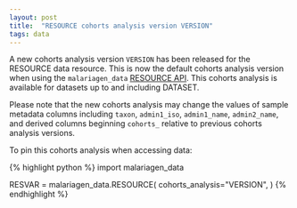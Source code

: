 ```yaml
---
layout: post
title:  "RESOURCE cohorts analysis version VERSION"
tags: data
---
```


A new cohorts analysis version `VERSION` has been released for the
RESOURCE data resource. This is now the default cohorts analysis version
when using the `malariagen_data` [RESOURCE
API](https://malariagen.github.io/malariagen-data-python/latest/RESOURCE.html). This
cohorts analysis is available for datasets up to and including DATASET.

Please note that the new cohorts analysis may change the values of
sample metadata columns including `taxon`, `admin1_iso`,
`admin1_name`, `admin2_name`, and derived columns beginning `cohorts_`
relative to previous cohorts analysis versions.

To pin this cohorts analysis when accessing data:

{% highlight python %}
import malariagen_data

RESVAR = malariagen_data.RESOURCE(
    cohorts_analysis="VERSION",
)
{% endhighlight %}
